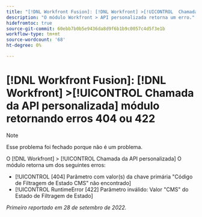```yaml
---
title: "[!DNL Workfront Fusion]: [!DNL Workfront] >[!UICONTROL  Chamada da API personalizada] módulo retornando erros 404 ou 422"
description: "O módulo Workfront > API personalizada retorna um erro."
hidefromtoc: true
source-git-commit: 60ebb7b0b5e9436da8d9f6b1b9c0057c4d5f3e1b
workflow-type: tm+mt
source-wordcount: '68'
ht-degree: 0%

---
```



# [!DNL Workfront Fusion]: [!DNL Workfront] >[!UICONTROL  Chamada da API personalizada] módulo retornando erros 404 ou 422

>[!NOTE]
>
>Esse problema foi fechado porque não é um problema.

O [!DNL Workfront] > [!UICONTROL Chamada da API personalizada] O módulo retorna um dos seguintes erros:

* [!UICONTROL [404] Parâmetro com valor(s) da chave primária &quot;Código de Filtragem de Estado CMS&quot; não encontrado]
* [!UICONTROL RuntimeError [422] Parâmetro inválido: Valor &quot;CMS&quot; do Estado de Filtragem de Estado]

_Primeiro reportado em 28 de setembro de 2022._

